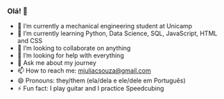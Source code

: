 ### Olá! 👋

- 🔭 I’m currently a mechanical engineering student at Unicamp
- 🌱 I’m currently learning Python, Data Science, SQL, JavaScript, HTML and CSS
- 👯 I’m looking to collaborate on anything
- 🤔 I’m looking for help with everything
- 💬 Ask me about my journey
- 📫 How to reach me: mjuliacsouza@gmail.com
- 😄 Pronouns: they/them (ela/dela e ele/dele em Português)
- ⚡ Fun fact: I play guitar and I practice Speedcubing


